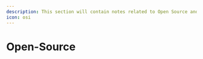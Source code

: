 ```yaml
---
description: This section will contain notes related to Open Source and GitHub
icon: osi
---
```


# Open-Source

